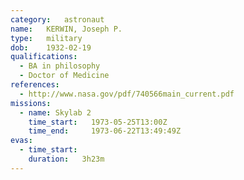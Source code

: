 ```yaml
---
category:	astronaut
name:	KERWIN, Joseph P.
type:	military
dob:	1932-02-19
qualifications:
  - BA in philosophy
  - Doctor of Medicine
references:
  - http://www.nasa.gov/pdf/740566main_current.pdf
missions:
  - name: Skylab 2
    time_start:   1973-05-25T13:00Z
    time_end:     1973-06-22T13:49:49Z
evas:
  - time_start: 
    duration:   3h23m
---
```

